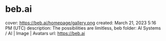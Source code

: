 # beb.ai

cover: https://beb.ai/homepage/gallery.png
created: March 21, 2023 5:16 PM (UTC)
description: The possibilities are limitless, beb
folder: AI Systems / AI | Image | Avatars
url: https://beb.ai
